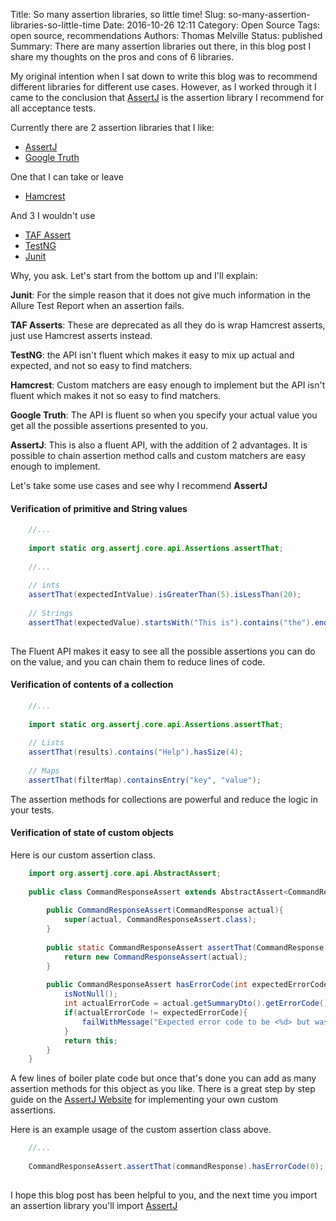 Title: So many assertion libraries, so little time!
Slug: so-many-assertion-libraries-so-little-time
Date: 2016-10-26 12:11
Category: Open Source
Tags: open source, recommendations
Authors: Thomas Melville
Status: published
Summary: There are many assertion libraries out there, in this blog post I share my thoughts on the pros and cons of 6 libraries.

My original intention when I sat down to write this blog was to recommend different libraries for different use cases.
However, as I worked through it I came to the conclusion that [AssertJ](http://joel-costigliola.github.io/assertj/) is the assertion library I recommend for all acceptance tests. 

Currently there are 2 assertion libraries that I like:

* [AssertJ](http://joel-costigliola.github.io/assertj/)
* [Google Truth](http://google.github.io/truth/)

One that I can take or leave

* [Hamcrest](https://github.com/hamcrest/JavaHamcrest)

And 3 I wouldn't use

* [TAF Assert](https://taf.seli.wh.rnd.internal.ericsson.com/userdocs/Latest/index.html#_taf_asserts)
* [TestNG](http://testng.org/javadoc/org/testng/Assert.html)
* [Junit](http://junit.org/apidocs/org/junit/Assert.html)

Why, you ask. Let's start from the bottom up and I'll explain:

**Junit**: For the simple reason that it does not give much information in the Allure Test Report when an assertion fails.

**TAF Asserts**: These are deprecated as all they do is wrap Hamcrest asserts, just use Hamcrest asserts instead.

**TestNG**: the API isn't fluent which makes it easy to mix up actual and expected, and not so easy to find matchers.

**Hamcrest**: Custom matchers are easy enough to implement but the API isn't fluent which makes it not so easy to find matchers.

**Google Truth**: The API is fluent so when you specify your actual value you get all the possible assertions presented to you.

**AssertJ**: This is also a fluent API, with the addition of 2 advantages. It is possible to chain assertion method calls and custom matchers are easy enough to implement.


Let's take some use cases and see why I recommend **AssertJ**

#### Verification of primitive and String values

```java
    //...
    
    import static org.assertj.core.api.Assertions.assertThat;
    
    //...
    
    // ints
    assertThat(expectedIntValue).isGreaterThan(5).isLessThan(20);
    
    // Strings
    assertThat(expectedValue).startsWith("This is").contains("the").endsWith("end");
    
```

The Fluent API makes it easy to see all the possible assertions you can do on the value, and you can chain them to reduce lines of code.

#### Verification of contents of a collection

```java
    //...
    
    import static org.assertj.core.api.Assertions.assertThat;
    
    // Lists
    assertThat(results).contains("Help").hasSize(4);
    
    // Maps
    assertThat(filterMap).containsEntry("key", "value");
```

The assertion methods for collections are powerful and reduce the logic in your tests.

#### Verification of state of custom objects

Here is our custom assertion class.

```java
    import org.assertj.core.api.AbstractAssert;
    
    public class CommandResponseAssert extends AbstractAssert<CommandResponseAssert, CommandResponse> {
    
        public CommandResponseAssert(CommandResponse actual){
            super(actual, CommandResponseAssert.class);
        }
    
        public static CommandResponseAssert assertThat(CommandResponse actual){
            return new CommandResponseAssert(actual);
        }
    
        public CommandResponseAssert hasErrorCode(int expectedErrorCode){
            isNotNull();
            int actualErrorCode = actual.getSummaryDto().getErrorCode();
            if(actualErrorCode != expectedErrorCode){
                failWithMessage("Expected error code to be <%d> but was <%d>", expectedErrorCode, actualErrorCode);
            }
            return this;
        }
    }
```

A few lines of boiler plate code but once that's done you can add as many assertion methods for this object as you like.
There is a great step by step guide on the [AssertJ Website](http://joel-costigliola.github.io/assertj/assertj-core-custom-assertions.html) for implementing your own custom assertions.

Here is an example usage of the custom assertion class above.

```java
    //...
    
    CommandResponseAssert.assertThat(commandResponse).hasErrorCode(0);
    

```

I hope this blog post has been helpful to you, and the next time you import an assertion library you'll import [AssertJ](http://joel-costigliola.github.io/assertj/)

